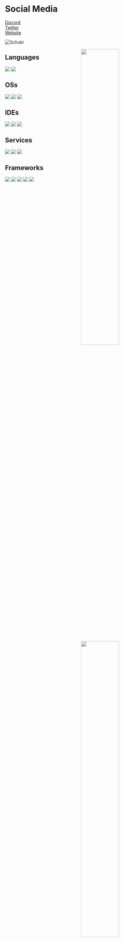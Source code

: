 # Social Media
[Discord](https://discord.gg/ogergang)
<br>
[Twitter](https://twitter.com/Schubilegend)
<br>
[Website](https://Schubilegend.dev)

![Schubi](https://github.com/Schubilegend/Schubilegend/assets/90055814/7dcec89c-39af-4698-a8a9-a140a7837030)


<img width="50%" align="right" src="https://github-readme-stats.vercel.app/api?username=Schubilegend&count_private=true&include_all_commits=true&show_icons=true&theme=midnight-purple&icon_color=fff&hide_border=true">
<img width="50%" align="right" src="https://github-readme-stats.vercel.app/api/top-langs?username=Schubilegend&theme=midnight-purple&layout=compact&hide_border=true&langs_count=10&exclude_repo=mcp1.8.9op">
<img width="50%" align="right" src="https://github-readme-streak-stats.herokuapp.com/?user=Schubilegend&theme=midnight-purple&hide_border=true">
<img width="50%" height="1px" align="right" src="https://i.imgur.com/DkKayja.png">
<img width="50%" align="right" src="https://activity-graph.herokuapp.com/graph?username=Schubilegend&bg_color=000000&color=5e2b99&line=5e2b99&point=ffffff&area=true&hide_border=true">


## Languages
![](https://img.shields.io/badge/Java-ED8B00?style=for-the-badge&logo=oracle&logoColor=black)
![](https://img.shields.io/badge/Python-0078D6?style=for-the-badge&logo=python&logoColor=white)

## OSs
![](https://img.shields.io/badge/Windows-0078D6?style=for-the-badge&logo=windows&logoColor=white)
![](https://img.shields.io/badge/Ubuntu-E95420?style=for-the-badge&logo=ubuntu&logoColor=white)
![](https://img.shields.io/badge/Kali-339933?style=for-the-badge&logo=kalilinux&logoColor=white)

## IDEs
![](https://img.shields.io/badge/VS_Code-0078D4?style=for-the-badge&logo=visual%20studio%20code&logoColor=white)
![](https://img.shields.io/badge/IntelliJ_IDEA-000000.svg?style=for-the-badge&logo=intellij-idea&logoColor=white)
![](https://img.shields.io/badge/Pycharm-000000.svg?style=for-the-badge&logo=pycharm&logoColor=white)

## Services
![](https://img.shields.io/badge/Azure-0089D6?style=for-the-badge&logo=microsoft-azure&logoColor=white)
![](https://img.shields.io/badge/Render-339933?style=for-the-badge&logo=render&logoColor=white)
![](https://img.shields.io/badge/Github%20copilot-061f47?style=for-the-badge&logo=Github&logoColor=white)

## Frameworks
![](https://img.shields.io/badge/springboot-06b004?style=for-the-badge&logo=springboot&logoColor=white)
![](https://img.shields.io/badge/gradle-02303A?style=for-the-badge&logo=gradle&logoColor=white)
![](https://img.shields.io/badge/maven-C71A36?style=for-the-badge&logo=apachemaven&logoColor=white)
![](https://img.shields.io/badge/npm-CB3837?style=for-the-badge&logo=npm&logoColor=white)
![](https://img.shields.io/badge/Node.js-339933?style=for-the-badge&logo=nodedotjs&logoColor=white)
